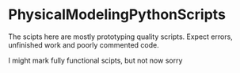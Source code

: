 # PhysicalModelingPythonScripts
The scipts here are mostly prototyping quality scripts.
Expect errors, unfinished work and poorly commented code.

I might mark fully functional scipts, but not now sorry
